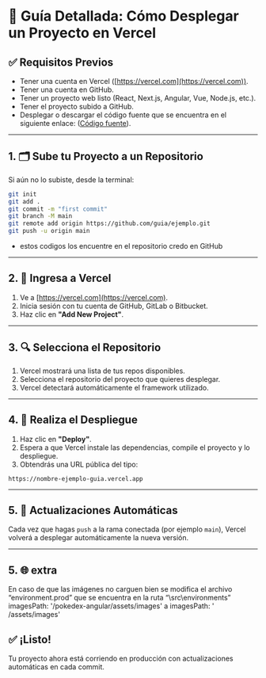 
# 🚀 Guía Detallada: Cómo Desplegar un Proyecto en Vercel

## ✅ Requisitos Previos

- Tener una cuenta en Vercel ([https://vercel.com](https://vercel.com)).
- Tener una cuenta en GitHub.
- Tener un proyecto web listo (React, Next.js, Angular, Vue, Node.js, etc.).
- Tener el proyecto subido a GitHub.
- Desplegar o descargar el código fuente que se encuentra en el siguiente enlace: ([Código fuente](https://github.com/rcuello/ac4dem1a/tree/master/sistemas-distribuidos/poke-dex-lab)).

---

## 1. 🗂 Sube tu Proyecto a un Repositorio

Si aún no lo subiste, desde la terminal:

```bash
git init
git add .
git commit -m "first commit"
git branch -M main
git remote add origin https://github.com/guia/ejemplo.git
git push -u origin main

```
- estos codigos los encuentre en el repositorio credo en GitHub
---

## 2. 🔐 Ingresa a Vercel

1. Ve a [https://vercel.com](https://vercel.com).
2. Inicia sesión con tu cuenta de GitHub, GitLab o Bitbucket.
3. Haz clic en **"Add New Project"**.

---

## 3. 🔍 Selecciona el Repositorio

1. Vercel mostrará una lista de tus repos disponibles.
2. Selecciona el repositorio del proyecto que quieres desplegar.
3. Vercel detectará automáticamente el framework utilizado.

---

## 4. 🚀 Realiza el Despliegue

1. Haz clic en **"Deploy"**.
2. Espera a que Vercel instale las dependencias, compile el proyecto y lo despliegue.
3. Obtendrás una URL pública del tipo:

```
https://nombre-ejemplo-guia.vercel.app
```

---

## 5. 🔁 Actualizaciones Automáticas

Cada vez que hagas `push` a la rama conectada (por ejemplo `main`), Vercel volverá a desplegar automáticamente la nueva versión.

---


## 5. 🌐 extra

En caso de que las imágenes no carguen bien se modifica el archivo “environment.prod” que se encuentra en la ruta “\src\environments”  
imagesPath: '/pokedex-angular/assets/images' 
a 
imagesPath: ' /assets/images'




## ✅ ¡Listo!

Tu proyecto ahora está corriendo en producción con actualizaciones automáticas en cada commit.
